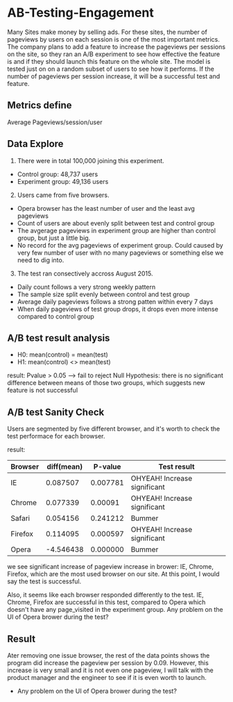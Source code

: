 # AB-Testing-Engagement
Many Sites make money by selling ads. For these sites, the number of pageviews by users on each session is one of the most important metrics. The company plans to add a feature to increase the pageviews per sessions on the site, so they ran an A/B experiment to see how effective the feature is and if they should launch this feature on the whole site. The model is tested just on on a random subset of users to see how it performs. If the number of pageviews per session increase, it will be a successful test and feature.

## Metrics define
Average Pageviews/session/user

## Data Explore
1. There were in total 100,000 joining this experiment. 
* Control group: 48,737 users
* Experiment group: 49,136 users

2. Users came from five browsers.
* Opera browser has the least number of user and the least avg pageviews
* Count of users are about evenly split between test and control group    
* The avgerage pageviews in experiment group are higher than control group, but just a little big.
* No record for the avg pageviews of experiment group. Could caused by very few number of user with no many pageviews or something else we need to dig into.

3. The test ran consectively accross August 2015.
* Daily count follows a very strong weekly pattern
* The sample size split evenly between control and test group    
* Average daily pageviews follows a strong patten within every 7 days
* When daily pageviews of test group drops, it drops even more intense compared to control group

## A/B test result analysis
* H0: mean(control) = mean(test)
* H1: mean(control) <> mean(test)

result: Pvalue > 0.05 --> fail to reject Null Hypothesis: there is no significant difference between means of those two groups, which suggests new feature is not successful

## A/B test Sanity Check
Users are segmented by five different browser, and it's worth to check the test performace for each browser.

result:

| Browser | diff(mean)        |  P-value | Test result
| ------------- | ------------- |-------------|-------------
| IE  | 0.087507  |0.007781 |OHYEAH! Increase significant
| Chrome  | 0.077339  |0.00091| OHYEAH! Increase significant
| Safari  | 0.054156  |0.241212	|Bummer
| Firefox  | 0.114095  |0.000597		|OHYEAH! Increase significant
| Opera  | -4.546438	  |0.000000	|Bummer

we see significant increase of pageview increase in brower: IE, Chrome, Firefox, which are the most used browser on our site. At this point, I would say the test is successful.

Also, it seems like each browser responded differently to the test. IE, Chrome, Firefox are successful in this test, compared to Opera which doesn't have any page_visited in the experiment group. Any problem on the UI of Opera brower during the test?

## Result
Ater removing one issue browser, the rest of the data points shows the program did increase the pageview per session by 0.09. However, this increase is very small and it is not even one pageview, I will talk with the product manager and the engineer to see if it is even worth to launch.
    
* Any problem on the UI of Opera brower during the test?
